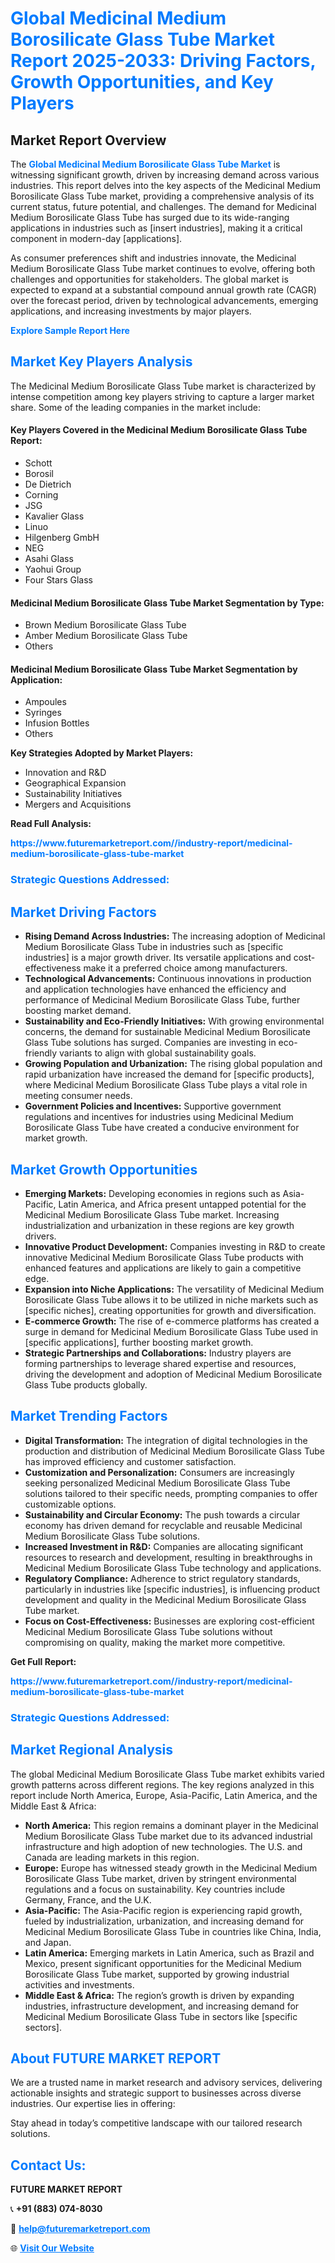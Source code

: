 <h1 style="color: #007BFF;">Global Medicinal Medium Borosilicate Glass Tube Market Report 2025-2033: Driving Factors, Growth Opportunities, and Key Players</h1>

<section id="overview">
<h2>Market Report Overview</h2>
<p>The <a href="https://www.futuremarketreport.com//industry-report/medicinal-medium-borosilicate-glass-tube-market" style="color: #007BFF; text-decoration: none;"><strong>Global Medicinal Medium Borosilicate Glass Tube Market</strong></a> is witnessing significant growth, driven by increasing demand across various industries. This report delves into the key aspects of the Medicinal Medium Borosilicate Glass Tube market, providing a comprehensive analysis of its current status, future potential, and challenges. The demand for Medicinal Medium Borosilicate Glass Tube has surged due to its wide-ranging applications in industries such as [insert industries], making it a critical component in modern-day [applications].</p>
<p>As consumer preferences shift and industries innovate, the Medicinal Medium Borosilicate Glass Tube market continues to evolve, offering both challenges and opportunities for stakeholders. The global market is expected to expand at a substantial compound annual growth rate (CAGR) over the forecast period, driven by technological advancements, emerging applications, and increasing investments by major players.</p>
</section>

<section id="overview">
<p><a href="https://www.futuremarketreport.com//request-sample/reportId=79185" style="color: #007BFF; text-decoration: none;"><strong>Explore Sample Report Here</strong></a></p>
</section>

<section id="key-players">
<h2 style="color: #007BFF;">Market Key Players Analysis</h2>
<p>The Medicinal Medium Borosilicate Glass Tube market is characterized by intense competition among key players striving to capture a larger market share. Some of the leading companies in the market include:</p>
<h4>Key Players Covered in the Medicinal Medium Borosilicate Glass Tube Report:</h4>
<ul><li>Schott</li><li>Borosil</li><li>De Dietrich</li><li>Corning</li><li>JSG</li><li>Kavalier Glass</li><li>Linuo</li><li>Hilgenberg GmbH</li><li>NEG</li><li>Asahi Glass</li><li>Yaohui Group</li><li>Four Stars Glass</li></ul>
<h4>Medicinal Medium Borosilicate Glass Tube Market Segmentation by Type:</h4>
<ul><li>Brown Medium Borosilicate Glass Tube</li><li>Amber Medium Borosilicate Glass Tube</li><li>Others</li></ul>

<h4>Medicinal Medium Borosilicate Glass Tube Market Segmentation by Application:</h4>
<ul><li>Ampoules</li><li>Syringes</li><li>Infusion Bottles</li><li>Others</li></ul>
<p><strong>Key Strategies Adopted by Market Players:</strong></p>
<ul>
<li>Innovation and R&D</li>
<li>Geographical Expansion</li>
<li>Sustainability Initiatives</li>
<li>Mergers and Acquisitions</li>
</ul>
</section>

<section>
<p><strong>Read Full Analysis: </strong></p><a href="https://www.futuremarketreport.com//industry-report/medicinal-medium-borosilicate-glass-tube-market" style="color: #007BFF; text-decoration: none;"><strong>https://www.futuremarketreport.com//industry-report/medicinal-medium-borosilicate-glass-tube-market</strong></a>
<h3 style="color: #007BFF;">Strategic Questions Addressed:</h3>
</section>

<section id="driving-factors">
<h2 style="color: #007BFF;">Market Driving Factors</h2>
<ul>
<li><strong>Rising Demand Across Industries:</strong> The increasing adoption of Medicinal Medium Borosilicate Glass Tube in industries such as [specific industries] is a major growth driver. Its versatile applications and cost-effectiveness make it a preferred choice among manufacturers.</li>
<li><strong>Technological Advancements:</strong> Continuous innovations in production and application technologies have enhanced the efficiency and performance of Medicinal Medium Borosilicate Glass Tube, further boosting market demand.</li>
<li><strong>Sustainability and Eco-Friendly Initiatives:</strong> With growing environmental concerns, the demand for sustainable Medicinal Medium Borosilicate Glass Tube solutions has surged. Companies are investing in eco-friendly variants to align with global sustainability goals.</li>
<li><strong>Growing Population and Urbanization:</strong> The rising global population and rapid urbanization have increased the demand for [specific products], where Medicinal Medium Borosilicate Glass Tube plays a vital role in meeting consumer needs.</li>
<li><strong>Government Policies and Incentives:</strong> Supportive government regulations and incentives for industries using Medicinal Medium Borosilicate Glass Tube have created a conducive environment for market growth.</li>
</ul>
</section>

<section id="growth-opportunities">
<h2 style="color: #007BFF;">Market Growth Opportunities</h2>
<ul>
<li><strong>Emerging Markets:</strong> Developing economies in regions such as Asia-Pacific, Latin America, and Africa present untapped potential for the Medicinal Medium Borosilicate Glass Tube market. Increasing industrialization and urbanization in these regions are key growth drivers.</li>
<li><strong>Innovative Product Development:</strong> Companies investing in R&D to create innovative Medicinal Medium Borosilicate Glass Tube products with enhanced features and applications are likely to gain a competitive edge.</li>
<li><strong>Expansion into Niche Applications:</strong> The versatility of Medicinal Medium Borosilicate Glass Tube allows it to be utilized in niche markets such as [specific niches], creating opportunities for growth and diversification.</li>
<li><strong>E-commerce Growth:</strong> The rise of e-commerce platforms has created a surge in demand for Medicinal Medium Borosilicate Glass Tube used in [specific applications], further boosting market growth.</li>
<li><strong>Strategic Partnerships and Collaborations:</strong> Industry players are forming partnerships to leverage shared expertise and resources, driving the development and adoption of Medicinal Medium Borosilicate Glass Tube products globally.</li>
</ul>
</section>

<section id="trending-factors">
<h2 style="color: #007BFF;">Market Trending Factors</h2>
<ul>
<li><strong>Digital Transformation:</strong> The integration of digital technologies in the production and distribution of Medicinal Medium Borosilicate Glass Tube has improved efficiency and customer satisfaction.</li>
<li><strong>Customization and Personalization:</strong> Consumers are increasingly seeking personalized Medicinal Medium Borosilicate Glass Tube solutions tailored to their specific needs, prompting companies to offer customizable options.</li>
<li><strong>Sustainability and Circular Economy:</strong> The push towards a circular economy has driven demand for recyclable and reusable Medicinal Medium Borosilicate Glass Tube solutions.</li>
<li><strong>Increased Investment in R&D:</strong> Companies are allocating significant resources to research and development, resulting in breakthroughs in Medicinal Medium Borosilicate Glass Tube technology and applications.</li>
<li><strong>Regulatory Compliance:</strong> Adherence to strict regulatory standards, particularly in industries like [specific industries], is influencing product development and quality in the Medicinal Medium Borosilicate Glass Tube market.</li>
<li><strong>Focus on Cost-Effectiveness:</strong> Businesses are exploring cost-efficient Medicinal Medium Borosilicate Glass Tube solutions without compromising on quality, making the market more competitive.</li>
</ul>
</section>

<section>
<p><strong>Get Full Report: </strong></p><a href="https://www.futuremarketreport.com//industry-report/medicinal-medium-borosilicate-glass-tube-market" style="color: #007BFF; text-decoration: none;"><strong>https://www.futuremarketreport.com//industry-report/medicinal-medium-borosilicate-glass-tube-market</strong></a>
<h3 style="color: #007BFF;">Strategic Questions Addressed:</h3>
</section>


<section id="regional-analysis">
<h2 style="color: #007BFF;">Market Regional Analysis</h2>
<p>The global Medicinal Medium Borosilicate Glass Tube market exhibits varied growth patterns across different regions. The key regions analyzed in this report include North America, Europe, Asia-Pacific, Latin America, and the Middle East & Africa:</p>
<ul>
<li><strong>North America:</strong> This region remains a dominant player in the Medicinal Medium Borosilicate Glass Tube market due to its advanced industrial infrastructure and high adoption of new technologies. The U.S. and Canada are leading markets in this region.</li>
<li><strong>Europe:</strong> Europe has witnessed steady growth in the Medicinal Medium Borosilicate Glass Tube market, driven by stringent environmental regulations and a focus on sustainability. Key countries include Germany, France, and the U.K.</li>
<li><strong>Asia-Pacific:</strong> The Asia-Pacific region is experiencing rapid growth, fueled by industrialization, urbanization, and increasing demand for Medicinal Medium Borosilicate Glass Tube in countries like China, India, and Japan.</li>
<li><strong>Latin America:</strong> Emerging markets in Latin America, such as Brazil and Mexico, present significant opportunities for the Medicinal Medium Borosilicate Glass Tube market, supported by growing industrial activities and investments.</li>
<li><strong>Middle East & Africa:</strong> The region’s growth is driven by expanding industries, infrastructure development, and increasing demand for Medicinal Medium Borosilicate Glass Tube in sectors like [specific sectors].</li>
</ul>
</section>

<footer>
<h2 style="color: #007BFF;">About FUTURE MARKET REPORT</h2>
<p>We are a trusted name in market research and advisory services, delivering actionable insights and strategic support to businesses across diverse industries. Our expertise lies in offering:</p>

<p>Stay ahead in today’s competitive landscape with our tailored research solutions.</p>

<h2 style="color: #007BFF;">Contact Us:</h2>
<p><strong>FUTURE MARKET REPORT</strong></p>
<p>📞 <strong>+91 (883) 074-8030</strong></p>
<p>📧 <strong><a href="mailto:help@futuremarketreport.com" style="color: #007BFF;">help@futuremarketreport.com</a></strong></p>
<p>🌐 <strong><a href="https://www.futuremarketreport.com/" style="color: #007BFF;">Visit Our Website</a></strong></p>
</footer>
